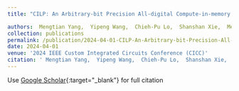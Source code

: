 ```yaml
---
title: "CILP: An Arbitrary-bit Precision All-digital Compute-in-memory Solver for Integer Linear Programming Problems"

authors:  Mengtian Yang,  Yipeng Wang,  Chieh-Pu Lo,  Shanshan Xie,  Meizhi Wang,  <strong>Sirish Oruganti</strong>,  Rishabh Sehgal,  Jaydeep Kulkarni
collection: publications
permalink: /publication/2024-04-01-CILP-An-Arbitrary-bit-Precision-All-digital-Compute-in-memory-Solver-for-Integer-Linear-Programming-Problems
date: 2024-04-01
venue: '2024 IEEE Custom Integrated Circuits Conference (CICC)'
citation: ' Mengtian Yang,  Yipeng Wang,  Chieh-Pu Lo,  Shanshan Xie,  Meizhi Wang,  <strong>Sirish Oruganti</strong>,  Rishabh Sehgal,  Jaydeep Kulkarni, &quot;CILP: An Arbitrary-bit Precision All-digital Compute-in-memory Solver for Integer Linear Programming Problems.&quot; 2024 IEEE Custom Integrated Circuits Conference (CICC), 2024.'
---
```

Use [Google Scholar](https://scholar.google.com/scholar?q=CILP:+An+Arbitrary+bit+Precision+All+digital+Compute+in+memory+Solver+for+Integer+Linear+Programming+Problems){:target="_blank"} for full citation